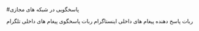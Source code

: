 #پاسخگویی در شبکه های مجازی

ربات پاسخ دهنده پیغام های داخلی اینستاگرام
ربات پاسخگوی پیغام های داخلی  تلگرام
